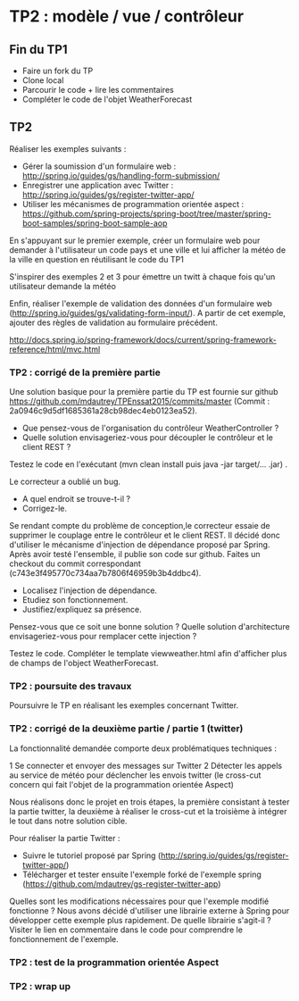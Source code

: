# TP2 : modèle / vue / contrôleur

## Fin du TP1

- Faire un fork du TP
- Clone local
- Parcourir le code + lire les commentaires
- Compléter le code de l'objet WeatherForecast

## TP2

Réaliser les exemples suivants :

- Gérer la soumission d'un formulaire web : http://spring.io/guides/gs/handling-form-submission/
- Enregistrer une application avec Twitter : http://spring.io/guides/gs/register-twitter-app/
- Utiliser les mécanismes de programmation orientée aspect : https://github.com/spring-projects/spring-boot/tree/master/spring-boot-samples/spring-boot-sample-aop

En s'appuyant sur le premier exemple, créer un formulaire web pour demander à l'utilisateur un code pays et une ville 
et lui afficher la météo de la ville en question en réutilisant le code du TP1

S'inspirer des exemples 2 et 3 pour émettre un twitt à chaque fois qu'un utilisateur demande la météo

Enfin, réaliser l'exemple de validation des données d'un formulaire web (http://spring.io/guides/gs/validating-form-input/). 
A partir de cet exemple, ajouter des règles de validation au formulaire précédent.

http://docs.spring.io/spring-framework/docs/current/spring-framework-reference/html/mvc.html

### TP2 : corrigé de la première partie

Une solution basique pour la première partie du TP est fournie sur github https://github.com/mdautrey/TPEnssat2015/commits/master (Commit : 2a0946c9d5df1685361a28cb98dec4eb0123ea52).

- Que pensez-vous de l'organisation du contrôleur WeatherController ? 
- Quelle solution envisageriez-vous pour découpler le contrôleur et le client REST ? 

Testez le code en l'exécutant (mvn clean install puis java -jar target/... .jar) . 

Le correcteur a oublié un bug. 

- A quel endroit se trouve-t-il ? 
- Corrigez-le. 

Se rendant compte du problème de conception,le correcteur essaie de supprimer le couplage entre le contrôleur et le client REST. Il
décidé donc d'utiliser le mécanisme d'injection de dépendance proposé par Spring. Après avoir testé l'ensemble, il publie son code
sur github. Faites un checkout du commit correspondant (c743e3f495770c734aa7b7806f46959b3b4ddbc4). 

- Localisez l'injection de dépendance. 
- Etudiez son fonctionnement. 
- Justifiez/expliquez sa présence. 

Pensez-vous que ce soit une bonne solution ? Quelle solution d'architecture envisageriez-vous pour remplacer cette injection ?

Testez le code. Compléter le template viewweather.html afin d'afficher plus de champs de l'object WeatherForecast.

### TP2 : poursuite des travaux

Poursuivre le TP en réalisant les exemples concernant Twitter.

### TP2 : corrigé de la deuxième partie / partie 1 (twitter)

La fonctionnalité demandée comporte deux problématiques techniques :

1 Se connecter et envoyer des messages sur Twitter
2 Détecter les appels au service de météo pour déclencher les envois twitter (le cross-cut concern qui fait l'objet de la programmation orientée Aspect)

Nous réalisons donc le projet en trois étapes, la première consistant à tester la partie twitter, la deuxième à réaliser le cross-cut et la troisième à intégrer le tout dans notre solution cible.

Pour réaliser la partie Twitter :

- Suivre le tutoriel proposé par Spring (http://spring.io/guides/gs/register-twitter-app/)
- Télécharger et tester ensuite l'exemple forké de l'exemple spring (https://github.com/mdautrey/gs-register-twitter-app)

Quelles sont les modifications nécessaires pour que l'exemple modifié fonctionne ?
Nous avons décidé d'utiliser une librairie externe à Spring pour développer cette exemple plus rapidement. De quelle librairie s'agit-il ? Visiter le lien en commentaire dans le code pour comprendre le fonctionnement de l'exemple.

### TP2 : test de la programmation orientée Aspect


### TP2 : wrap up



